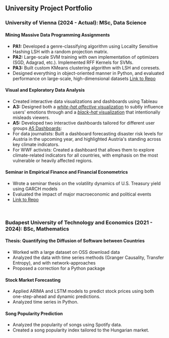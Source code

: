 ## University Project Portfolio

### University of Vienna (2024 - Actual): MSc, Data Science
#### Mining Massive Data Programming Assignments
- **PA1:** Developed a genre-classifying algorithm using Locality Sensitive Hashing LSH with a random projection matrix.
- **PA2:** Large-scale SVM training with own implementation of optimizers (SGD, Adagrad, etc.). Implemented RFF Kernels for SVMs.
- **PA3:** Built custom KMeans clustering algorithm with LSH and coresets.
- Designed everything in object-oriented manner in Python, and evaluated performance on large-scale, high-dimensional datasets [Link to Repo](https://github.com/kerim325/Assignments_Mining-Massive-Data)

#### Visual and Exploratory Data Analysis
- Created interactive data visualizations and dashboards using Tableau
- **A3:** Designed both a [*white-hat affective* visualization](https://public.tableau.com/views/A3-affectivewhitehat/affectivewhitehat?:language=en-US&:sid=&:redirect=auth&:display_count=n&:origin=viz_share_link) to subtly influence users' emotions through and a [*black-hat* visualization](https://public.tableau.com/views/A3-blackhat_17461051437810/blackhat?:language=en-US&:sid=&:redirect=auth&:display_count=n&:origin=viz_share_link) that intentionally misleads viewers.
- **A5:** Developed two interactive dashboards tailored for different user groups [A5 Dashboards](https://public.tableau.com/views/A5_Sumegi_Geza/Dashboard1WWFActivists?:language=en-US&:sid=&:redirect=auth&:display_count=n&:origin=viz_share_link):
 - For data journalists: Built a dashboard forecasting disaster risk levels for Austria in the upcoming year, and highlighted Austria's standing across key climate indicators.
 - For WWF activists: Created a dashboard that allows them to explore climate-related indicators for all countries, with emphasis on the most vulnerable or heavily affected regions.

#### Seminar in Empirical Finance and Financial Econometrics
- Wrote a seminar thesis on the volatility dynamics of U.S. Treasury yield using GARCH models
- Evaluated the impact of major macroeconomic and political events
- [Link to Repo](https://github.com/kerim325/SE_EmpiricalFinance)

<br>

### Budapest University of Technology and Economics (2021 - 2024): BSc, Mathematics
#### Thesis: Quantifying the Diffusion of Software between Countries
- Worked with a large dataset on OSS download data
- Analyzed the data with time series methods (Granger Causality, Transfer Entropy), and with network-approaches
- Proposed a correction for a Python package

#### Stock Market Forecasting
- Applied ARIMA and LSTM models to predict stock prices using both one-step-ahead and dynamic predictions.
- Analyzed time series in Python.

#### Song Popularity Prediction
- Analyzed the popularity of songs using Spotify data.
- Created a song popularity index tailored to the Hungarian market.


